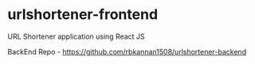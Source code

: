 # urlshortener-frontend
URL Shortener application using React JS

BackEnd Repo - https://github.com/rbkannan1508/urlshortener-backend
